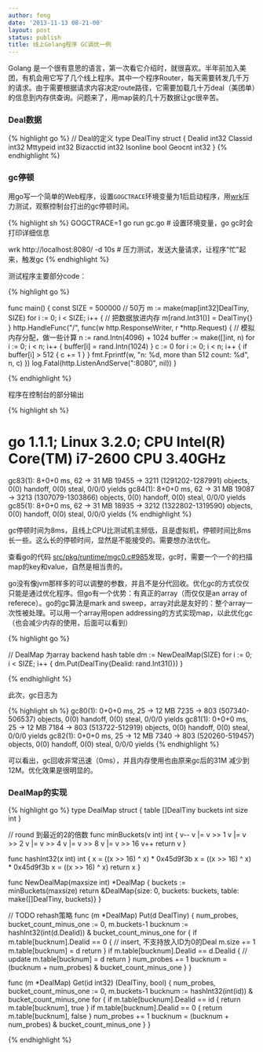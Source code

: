 ```yaml
---
author: feng
date: '2013-11-13 08-21-00'
layout: post
status: publish
title: 线上Golang程序 GC调优一例
---
```


Golang
是一个很有意思的语言，第一次看它介绍时，就很喜欢。半年前加入美团，有机会用它写了几个线上程序。其中一个程序Router，每天需要转发几千万的请求。由于需要根据请求内容决定route路径，它需要加载几十万deal（美团单）的信息到内存供查询。问题来了，用map装的几十万数据让gc很辛苦。

### Deal数据

{% highlight go %}
// Deal的定义
type DealTiny struct {
	Dealid    int32
	Classid   int32
	Mttypeid  int32
	Bizacctid int32
	Isonline  bool
	Geocnt    int32
}
{% endhighlight %}

### gc停顿
用go写一个简单的Web程序，设置`GOGCTRACE`环境变量为1后启动程序，用[wrk](https://github.com/wg/wrk)压力测试，观察控制台打出的gc停顿时间。

{% highlight sh %}
GOGCTRACE=1 go run gc.go  # 设置环境变量，go gc时会打印详细信息

wrk http://localhost:8080/ -d 10s  # 压力测试，发送大量请求，让程序“忙”起来，触发gc
{% endhighlight %}

测试程序主要部分code：

{% highlight go %}

func main() {
	const SIZE = 500000 // 50万
	m := make(map[int32]DealTiny, SIZE)
	for i := 0; i < SIZE; i++ { // 把数据放进内存
		m[rand.Int31()] = DealTiny{}
	}
	http.HandleFunc("/", func(w http.ResponseWriter, r *http.Request) {
		// 模拟内存分配，做一些计算
		n := rand.Intn(4096) + 1024
		buffer := make([]int, n)
		for i := 0; i < n; i++ {
			buffer[i] = rand.Intn(1024)
		}
		c := 0
		for i := 0; i < n; i++ {
			if buffer[i] > 512 {
				c += 1
			}
		}
		fmt.Fprintf(w, "n: %d, more than 512 count: %d", n, c)
	})
	log.Fatal(http.ListenAndServe(":8080", nil))
}

{% endhighlight %}

程序在控制台的部分输出

{% highlight sh %}
# go 1.1.1; Linux 3.2.0; CPU Intel(R) Core(TM) i7-2600 CPU 3.40GHz

gc83(1): 8+0+0 ms, 62 -> 31 MB 19455 -> 3211 (1291202-1287991) objects, 0(0) handoff, 0(0) steal, 0/0/0 yields
gc84(1): 8+0+0 ms, 62 -> 31 MB 19087 -> 3213 (1307079-1303866) objects, 0(0) handoff, 0(0) steal, 0/0/0 yields
gc85(1): 8+0+0 ms, 62 -> 31 MB 18935 -> 3212 (1322802-1319590) objects, 0(0) handoff, 0(0) steal, 0/0/0 yields
{% endhighlight %}

gc停顿时间为8ms，且线上CPU比测试机主频低，且是虚拟机，停顿时间比8ms长一些。这么长的停顿时间，显然是不能接受的。需要想办法优化。

查看go的代码 [src/pkg/runtime/mgc0.c#985](https://code.google.com/p/go/source/browse/src/pkg/runtime/mgc0.c?name=release-branch.go1.1#985)发现，gc时，需要一个一个的扫描map的key和value，自然是相当贵的。


go没有像jvm那样多的可以调整的参数，并且不是分代回收。优化gc的方式仅仅只能是通过优化程序。但go有一个优势：有真正的array（而仅仅是an array of referece）。go的gc算法是mark
and
sweep，array对此是友好的：整个array一次性被处理。可以用一个array用open addressing的方式实现map，以此优化gc（也会减少内存的使用，后面可以看到）

{% highlight go %}

// DealMap 为array backend hash table
dm := NewDealMap(SIZE)
for i := 0; i < SIZE; i++ {
    dm.Put(DealTiny{Dealid: rand.Int31()})
}

{% endhighlight %}

此次，gc日志为

{% highlight sh %}
gc80(1): 0+0+0 ms, 25 -> 12 MB 7235 -> 803 (507340-506537) objects, 0(0) handoff, 0(0) steal, 0/0/0 yields
gc81(1): 0+0+0 ms, 25 -> 12 MB 7184 -> 803 (513722-512919) objects, 0(0) handoff, 0(0) steal, 0/0/0 yields
gc82(1): 0+0+0 ms, 25 -> 12 MB 7340 -> 803 (520260-519457) objects, 0(0) handoff, 0(0) steal, 0/0/0 yields
{% endhighlight %}

可以看出，gc回收非常迅速（0ms），并且内存使用也由原来gc后的31M 减少到12M。优化效果是很明显的。


### DealMap的实现

{% highlight go %}
type DealMap struct {
    table   []DealTiny
    buckets int
    size    int
}

// round 到最近的2的倍数
func minBuckets(v int) int {
    v--
    v |= v >> 1
    v |= v >> 2
    v |= v >> 4
    v |= v >> 8
    v |= v >> 16
    v++
    return v
}

func hashInt32(x int) int {
    x = ((x >> 16) ^ x) * 0x45d9f3b
    x = ((x >> 16) ^ x) * 0x45d9f3b
    x = ((x >> 16) ^ x)
    return x
}

func NewDealMap(maxsize int) *DealMap {
    buckets := minBuckets(maxsize)
    return &DealMap{size: 0, buckets: buckets, table: make([]DealTiny, buckets)}
}

// TODO rehash策略
func (m *DealMap) Put(d DealTiny) {
    num_probes, bucket_count_minus_one := 0, m.buckets-1
    bucknum := hashInt32(int(d.Dealid)) & bucket_count_minus_one
    for {
        if m.table[bucknum].Dealid == 0 { // insert, 不支持放入ID为0的Deal
            m.size += 1
            m.table[bucknum] = d
            return
        }
        if m.table[bucknum].Dealid == d.Dealid { // update
            m.table[bucknum] = d
            return
        }
        num_probes += 1
        bucknum = (bucknum + num_probes) & bucket_count_minus_one
    }
}

func (m *DealMap) Get(id int32) (DealTiny, bool) {
    num_probes, bucket_count_minus_one := 0, m.buckets-1
    bucknum := hashInt32(int(id)) & bucket_count_minus_one
    for {
        if m.table[bucknum].Dealid == id {
            return m.table[bucknum], true
        }
        if m.table[bucknum].Dealid == 0 {
            return m.table[bucknum], false
        }
        num_probes += 1
        bucknum = (bucknum + num_probes) & bucket_count_minus_one
    }
}

{% endhighlight %}
